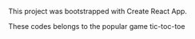 This project was bootstrapped with Create React App.

These codes belongs to the popular game tic-toc-toe

